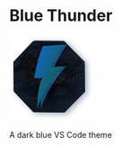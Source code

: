 # Blue Thunder

<img src="assets/logo.png" width="150px" height="150px" />


A dark blue VS Code theme